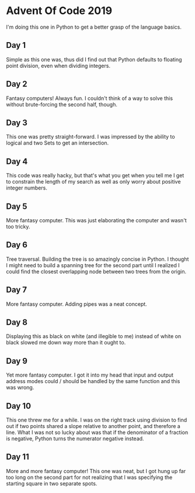 # Advent Of Code 2019

I'm doing this one in Python to get a better grasp of the language basics.

## Day 1

Simple as this one was, thus did I find out that Python defaults to floating point division, even when dividing integers.

## Day 2

Fantasy computers! Always fun. I couldn't think of a way to solve this without brute-forcing the second half, though.

## Day 3

This one was pretty straight-forward. I was impressed by the ability to logical and two Sets to get an intersection.

## Day 4

This code was really hacky, but that's what you get when you tell me I get to constrain the length of my search as well as only worry about positive integer numbers.

## Day 5

More fantasy computer. This was just elaborating the computer and wasn't too tricky.

## Day 6

Tree traversal. Building the tree is so amazingly concise in Python. I thought I might need to build a spanning tree for the second part until I realized I could find the closest overlapping node between two trees from the origin.

## Day 7

More fantasy computer. Adding pipes was a neat concept.

## Day 8

Displaying this as black on white (and illegible to me) instead of white on black slowed me down way more than it ought to.

## Day 9

Yet more fantasy computer. I got it into my head that input and output address modes could / should be handled by the same function and this was wrong.

## Day 10

This one threw me for a while. I was on the right track using division to find out if two points shared a slope relative to another point, and therefore a line. What I was not so lucky about was that if the denominator of a fraction is negative, Python turns the numerator negative instead.

## Day 11

More and more fantasy computer! This one was neat, but I got hung up far too long on the second part for not realizing that I was specifying the starting square in two separate spots.
